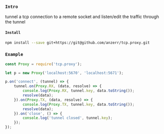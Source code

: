 
### `Intro`
tunnel a tcp connection to a remote socket and listen/edit the traffic through the tunnel

#### `Install`
``` bash
npm install --save git+https://git@github.com/anzerr/tcp.proxy.git
```

### `Example`
``` javascript
const Proxy = require('tcp.proxy');

let p = new Proxy('localhost:5670', 'localhost:5671');

p.on('connect', (tunnel) => {
	tunnel.on(Proxy.RX, (data, resolve) => {
		console.log(Proxy.RX, tunnel.key, data.toString());
		resolve(data);
	}).on(Proxy.TX, (data, resolve) => {
		console.log(Proxy.TX, tunnel.key, data.toString());
		resolve(data);
	}).on('close', () => {
		console.log('tunnel closed', tunnel.key);
	});
});
```